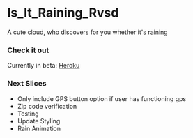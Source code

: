 # Is_It_Raining_Rvsd
A cute cloud, who discovers for you whether it's raining

### Check it out
Currently in beta: 
[Heroku](https://is-it-raining.herokuapp.com/ "Is It Raining")

### Next Slices
- Only include GPS button option if user has functioning gps
- Zip code verification
- Testing
- Update Styling
- Rain Animation
